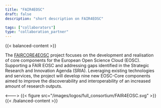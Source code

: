 ```yaml
---
title: "FAIR4EOSC"
draft: false
description: "short description on FAIR4EOSC"

tags: ["collaborators"]
type: "collaboration_partner" 
---
```

{{< balanced-content >}}

The [FAIRCORE4EOSC](https://faircore4eosc.eu/) project focuses on the development and realisation of core components for the European Open Science Cloud (EOSC). Supporting a FAIR EOSC and addressing gaps identified in the Strategic Research and Innovation Agenda (SRIA). Leveraging existing technologies and services, the project will develop nine new EOSC-Core components aimed to improve the discoverability and interoperability of an increased amount of research outputs.

<--->
{{< figure src="/images/logos/full_consortium/FAIR4EOSC.svg" >}}
{{< /balanced-content >}}